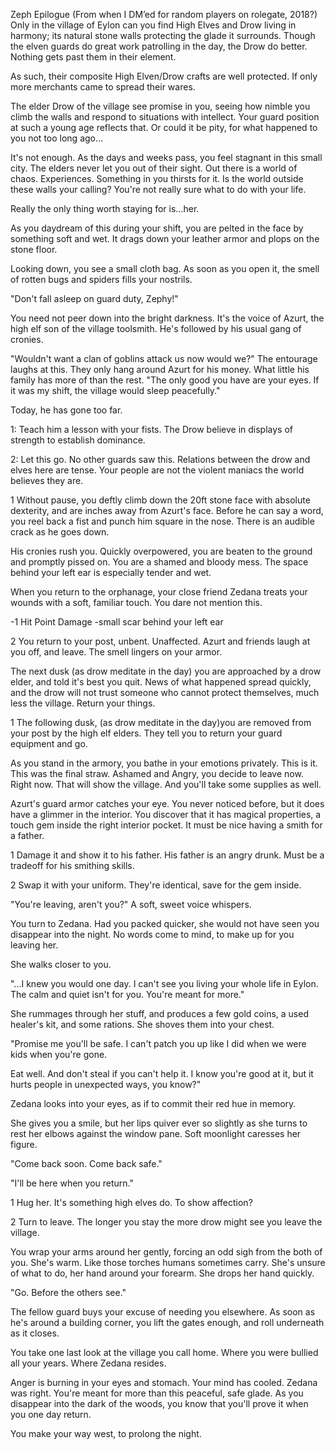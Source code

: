 Zeph Epilogue (From when I DM’ed for random players on rolegate, 2018?)
Only in the village of Eylon can you find High Elves and Drow living in harmony; its natural stone walls protecting the glade it surrounds. Though the elven guards do great work patrolling in the day, the Drow do better. Nothing gets past them in their element.

As such, their composite High Elven/Drow crafts are well protected. If only more merchants came to spread their wares.


The elder Drow of the village see promise in you, seeing how nimble you climb the walls and respond to situations with intellect. Your guard position at such a young age reflects that. Or could it be pity, for what happened to you not too long ago...

It's not enough. As the days and weeks pass, you feel stagnant in this small city. The elders never let you out of their sight. Out there is a world of chaos. Experiences. Something in you thirsts for it.  Is the world outside these walls your calling? You're not really sure what to do with your life.

Really the only thing worth staying for is...her.

As you daydream of this during your shift, you are pelted in the face by something soft and wet. It drags down your leather armor and plops on the stone floor.

Looking down, you see a small cloth bag. As soon as you open it, the smell of rotten bugs and spiders fills your nostrils.

"Don't fall asleep on guard duty, Zephy!"

You need not peer down into the bright darkness. It's the voice of Azurt, the high elf son of the village toolsmith. He's followed by his usual gang of cronies.

"Wouldn't want a clan of goblins attack us now would we?" The entourage laughs at this. They only hang around Azurt for his money. What little his family has more of than the rest. "The only good you have are your eyes. If it was my shift, the village would sleep peacefully."

Today, he has gone too far.

1: Teach him a lesson with your fists. The Drow believe in displays of strength to establish dominance.

2: Let this go. No other guards saw this. Relations between the drow and elves here are tense. Your people are not the violent maniacs the world believes they are.

1
Without pause, you deftly climb down the 20ft stone face with absolute dexterity, and are inches away from Azurt's face. Before he can say a word, you reel back a fist and punch him square in the nose. There is an audible crack as he goes down.

His cronies rush you. Quickly overpowered,  you are beaten to the ground and promptly pissed on.  You are a shamed and bloody mess. The space behind your left ear is especially tender and wet.

When you return to the orphanage, your close friend Zedana treats your wounds with a soft, familiar touch. You dare not mention this.

-1 Hit Point Damage
-small scar behind your left ear





2 You return to your post, unbent. Unaffected. Azurt and friends laugh at you off, and leave. The smell lingers on your armor.

The next dusk (as drow meditate in the day) you are approached by a drow elder, and told it's best you quit. News of what happened spread quickly, and the drow will not trust someone who cannot protect themselves, much less the village. Return your things.

1
The following dusk, (as drow meditate in the day)you are removed from your post by the high elf elders. They tell you to return your guard equipment and go.


As you stand in the armory, you bathe in your emotions privately. This is it. This was the final straw. Ashamed and Angry, you decide to leave now. Right now. That will show the village. And you'll take some supplies as well.


Azurt's guard armor catches your eye. You never noticed before, but it does have a glimmer in the interior. You discover that it has magical properties, a touch gem inside the right interior pocket. It must be nice having a smith for a father.

1 Damage it and show it to his father. His father is an angry drunk. Must be a tradeoff for his smithing skills.

2 Swap it with your uniform. They're identical, save for the gem inside.



"You're leaving, aren't you?" A soft, sweet voice whispers.

You turn to Zedana. Had you packed quicker, she would not have seen you disappear into the night. No words come to mind, to make up for you leaving her.

She walks closer to you.

"...I knew you would one day. I can't see you living your whole life in Eylon. The calm and quiet isn't for you. You're meant for more."

She rummages through her stuff, and produces a few gold coins, a used healer's kit, and some rations. She shoves them into your chest.

"Promise me you'll be safe. I can't patch you up like I did when we were kids when you're gone.

Eat well. And don't steal if you can't help it. I know you're good at it, but it hurts people in unexpected ways, you know?"

Zedana looks into your eyes, as if to commit their red hue in memory. 

She gives you a smile, but her lips quiver ever so slightly as she turns to rest her elbows against the window pane. Soft moonlight caresses her figure.

"Come back soon. Come back safe."

"I'll be here when you return."

1 Hug her. It's something high elves do. To show affection?

2 Turn to leave. The longer you stay the more drow might see you leave the village.



You wrap your arms around her gently, forcing an odd sigh from the both of you. She's warm. Like those torches humans sometimes carry. She's unsure of what to do, her hand around your forearm. She drops her hand quickly.

"Go. Before the others see."



The fellow guard buys your excuse of needing you elsewhere. As soon as he's around a building corner, you lift the gates enough, and roll underneath as it closes.


You take one last look at the village you call home. Where you were bullied all your years. Where Zedana resides. 

Anger is burning in your eyes and stomach. Your mind has cooled. Zedana was right. You're meant for more than this peaceful, safe glade. As you disappear into the dark of the woods, you know that you'll prove it when you one day return.

You make your way west, to prolong the night.